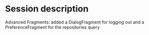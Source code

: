 # Session description
Advanced Fragments: added a DialogFragment for logging out and a PreferenceFragment for the repositories query
